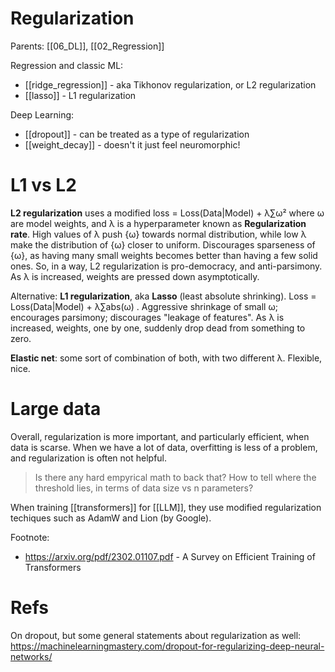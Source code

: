# Regularization

Parents: [[06_DL]], [[02_Regression]]

Regression and classic ML:
* [[ridge_regression]] - aka Tikhonov regularization, or L2 regularization
* [[lasso]] - L1 regularization

Deep Learning:
* [[dropout]] - can be treated as a type of regularization
* [[weight_decay]] - doesn't it just feel neuromorphic!

# L1 vs L2

**L2 regularization** uses a modified loss = Loss(Data|Model) + λ∑ω² where ω are model weights, and λ is a hyperparameter known as **Regularization rate**. High values of λ push {ω} towards normal distribution, while low λ make the distribution of {ω} closer to uniform. Discourages sparseness of {ω}, as having many small weights becomes better than having a few solid ones. So, in a way, L2 regularization is pro-democracy, and anti-parsimony. As λ is increased, weights are pressed down asymptotically.

Alternative: **L1 regularization**, aka **Lasso** (least absolute shrinking). Loss = Loss(Data|Model) +  λ∑abs(ω) . Aggressive shrinkage of small ω; encourages parsimony; discourages "leakage of features". As λ is increased, weights, one by one, suddenly drop dead from something to zero.

**Elastic net**: some sort of combination of both, with two different λ. Flexible, nice.

# Large data

Overall, regularization is more important, and particularly efficient, when data is scarse. When we have a lot of data, overfitting is less of a problem, and regularization is often not helpful. 

> Is there any hard empyrical math to back that? How to tell where the threshold lies, in terms of data size vs n parameters?

When training [[transformers]] for [[LLM]], they use modified regularization techiques such as AdamW and Lion (by Google). 

Footnote:
* https://arxiv.org/pdf/2302.01107.pdf - A Survey on Efficient Training of Transformers

# Refs

On dropout, but some general statements about regularization as well:
https://machinelearningmastery.com/dropout-for-regularizing-deep-neural-networks/